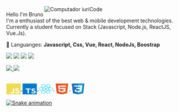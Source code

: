 <img src="https://raw.githubusercontent.com/MicaelliMedeiros/micaellimedeiros/master/image/computer-illustration.png" min-width="400px" max-width="400px" width="400px" align="right" alt="Computador iuriCode">

<p align="left"> 
  Hello  I'm Bruno I'm a enthusiast of the best web & mobile development technologies. Currently a student focused on Stack (Javascript, Node.js, ReactJS, Vue.Js).
</p>

<p align="left">
  🦄 Languanges: <strong>Javascript, Css, Vue, React, NodeJs, Boostrap</strong>
</p>

<p align="left">
  <a href="mailto:bmalkes@gmail.com" alt="GmailEmail">
  <img src="https://img.shields.io/badge/-Gmail-FF0000?style=flat-square&labelColor=FF0000&logo=gmail&logoColor=white&link=bmalkes@gmail.com" /></a>

  <a href="https://www.linkedin.com/in/bruno-malkes/" alt="Linkedin">
  <img src="https://img.shields.io/badge/-Linkedin-0e76a8?style=flat-square&logo=Linkedin&logoColor=white&link=https://www.linkedin.com/in/bruno-malkes/" /></a>

  <a href="https://wa.me/9720549547355" alt="WhatsApp">
  <img src="https://img.shields.io/badge/-WhatsApp-25d366?style=flat-square&labelColor=25d366&logo=whatsapp&logoColor=white&link=https://wa.me/9720549547355"/></a>

  <a href="www.facebook.com/bmalkes" alt="Facebook">
  <img src="https://img.shields.io/badge/-Facebook-3b5998?style=flat-square&labelColor=3b5998&logo=facebook&logoColor=white&link=www.facebook.com/bmalkes/"/></a>

  <div>
  <a href="https://github.com/BmAlkes">
  <img height="180em" src="https://github-readme-stats.vercel.app/api?username=BmAlkes&show_icons=true&theme=dracula&include_all_commits=true&count_private=true"/>
  <img height="180em" src="https://github-readme-stats.vercel.app/api/top-langs/?username=BmAlkes&layout=compact&langs_count=16&theme=dracula"/>
</div>
 
</p>  
<div style="display: inline_block"><br>
  <img align="center" alt="Rafa-Js" height="30" width="40" src="https://raw.githubusercontent.com/devicons/devicon/master/icons/javascript/javascript-plain.svg">
  <img align="center" alt="Rafa-Ts" height="30" width="40" src="https://raw.githubusercontent.com/devicons/devicon/master/icons/typescript/typescript-plain.svg">
  <img align="center" alt="Rafa-React" height="30" width="40" src="https://raw.githubusercontent.com/devicons/devicon/master/icons/react/react-original.svg">
  <img align="center" alt="Rafa-HTML" height="30" width="40" src="https://raw.githubusercontent.com/devicons/devicon/master/icons/html5/html5-original.svg">
  <img align="center" alt="Rafa-CSS" height="30" width="40" src="https://raw.githubusercontent.com/devicons/devicon/master/icons/css3/css3-original.svg">
</div>


![Snake animation](https://github.com/BmAlkes/rafaballerini/blob/output/github-contribution-grid-snake.svg)

